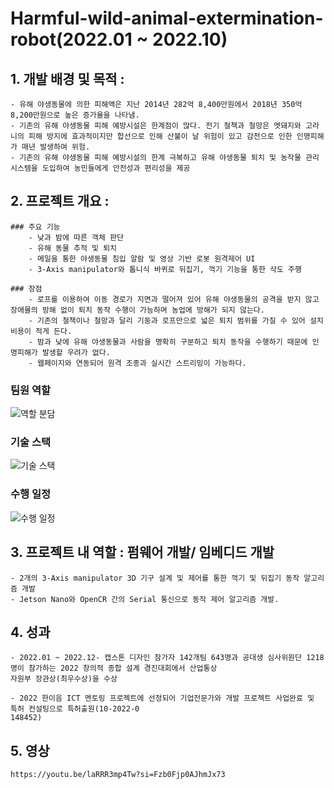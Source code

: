 # Harmful-wild-animal-extermination-robot(2022.01 ~ 2022.10)
## 1. 개발 배경 및 목적 :
    - 유해 야생동물에 의한 피해액은 지난 2014년 282억 8,400만원에서 2018년 350억 8,200만원으로 높은 증가율을 나타냄.
    - 기존의 유해 야생동물 피해 예방시설은 한계점이 많다. 전기 철책과 철망은 멧돼지와 고라니의 피해 방지에 효과적이지만 합선으로 인해 산불이 날 위험이 있고 감전으로 인한 인명피해가 매년 발생하여 위험.
    - 기존의 유해 야생동물 피해 예방시설의 한계 극복하고 유해 야생동물 퇴치 및 농작물 관리 시스템을 도입하여 농민들에게 안전성과 편리성을 제공



## 2. 프로젝트 개요 :

    ### 주요 기능
        - 낮과 밤에 따른 객체 판단
        - 유해 동물 추적 및 퇴치
        - 메일을 통한 야생동물 침입 알람 및 영상 기반 로봇 원격제어 UI
        - 3-Axis manipulator와 톱니식 바퀴로 뒤집기, 꺽기 기능을 통한 삭도 주행

    ### 장점
        - 로프를 이용하여 이동 경로가 지면과 떨어져 있어 유해 야생동물의 공격을 받지 않고 장애물의 방해 없이 퇴치 동작 수행이 가능하며 농업에 방해가 되지 않는다.
        - 기존의 철책이나 철망과 달리 기둥과 로프만으로 넓은 퇴치 범위를 가질 수 있어 설치 비용이 적게 든다.
        - 밤과 낮에 유해 야생동물과 사람을 명확히 구분하고 퇴치 동작을 수행하기 때문에 인명피해가 발생할 우려가 없다.
        - 웹페이지와 연동되어 원격 조종과 실시간 스트리밍이 가능하다.
    
### 팀원 역할
![역할 분담](https://github.com/user-attachments/assets/a12b2013-6f61-44b1-b0e9-862fdb0654f5)
### 기술 스택
![기술 스택](https://github.com/user-attachments/assets/f95f5eb8-48b2-41d3-84ac-1bd113a82e8b)
### 수행 일정
![수행 일정](https://github.com/user-attachments/assets/3f263f55-ee0a-4e19-a548-bb7e0393cee0)

## 3. 프로젝트 내 역할 : 펌웨어 개발/ 임베디드 개발

    - 2개의 3-Axis manipulator 3D 기구 설계 및 제어를 통한 꺽기 및 뒤집기 동작 알고리즘 개발
    - Jetson Nano와 OpenCR 간의 Serial 통신으로 동작 제어 알고리즘 개발.



## 4. 성과
    - 2022.01 ~ 2022.12- 캡스톤 디자인 참가자 142개팀 643명과 공대생 심사위원단 1218명이 참가하는 2022 창의적 종합 설계 경진대회에서 산업통상
    자원부 장관상(최우수상)을 수상
    
    - 2022 한이음 ICT 멘토링 프로젝트에 선정되어 기업전문가와 개발 프로젝트 사업완료 및 특허 컨설팅으로 특허출원(10-2022-0
    148452)



## 5. 영상
    https://youtu.be/laRRR3mp4Tw?si=Fzb0Fjp0AJhmJx73
